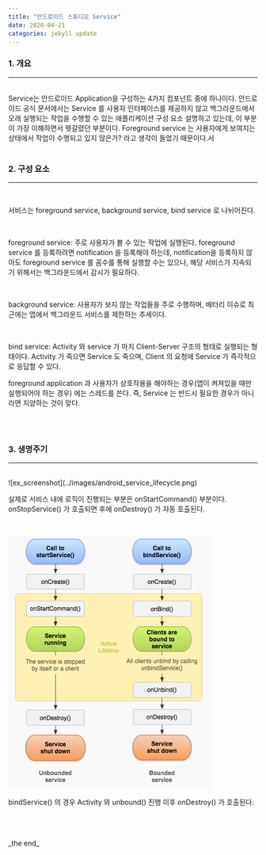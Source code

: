 ```yaml
---
title: "안드로이드 스튜디오 Service"
date: 2020-04-21
categories: jekyll update
---
```


### 1. 개요

<hr>
<br>
Service는 안드로이드 Application을 구성하는 4가지 컴포넌트 중에 하나이다. 
안드로이드 공식 문서에서는 Service 를 사용자 인터페이스를 제공하지 않고 백그라운드에서 오래 실행되는 작업을 수행할 수 있는 애플리케이션 구성 요소
설명하고 있는데, 이 부분이 가장 이해하면서 헷갈렸던 부분이다. Foreground service 는 사용자에게 보여지는 상태에서 작업이 수행되고 있지 않은가? 라고 생각이 들었기 때문이다.서

<br>
<br>

### 2. 구성 요소

<hr>
<br>

서비스는 foreground service, background service, bind service 로 나뉘어진다.

<br>

foreground service: 주로 사용자가 볼 수 있는 작업에 실행된다. foreground service 를 등록하려면 notification 을 등록해야 하는데,
notification을 등록하지 않아도 foreground service 를 꼼수를 통해 실행할 수는 있으나, 해당 서비스가 지속되기 위해서는 백그라운드에서
감시가 필요하다. 

<br>

background service: 사용자가 보지 않는 작업들을 주로 수행하며, 배터리 이슈로 최근에는 앱에서 백그라운드 서비스를 제한하는 추세이다.

<br>

bind service: Activity 와 service 가 마치 Client-Server 구조의 형태로 실행되는 형태이다. Activity 가 죽으면 Service 도 죽으며, Client 의 요청에 Service 가 즉각적으로 응답할 수 있다.


foreground application 과 사용자가 상호작용을 해야하는 경우(앱이 켜져있을 때만 실행되어야 하는 경우) 에는 스레드를 쓴다.
즉, Service 는 반드시 필요한 경우가 아니라면 지양하는 것이 맞다.

<br>
<br>

### 3. 생명주기

<hr>
<br>
![ex_screenshot](../images/android_service_lifecycle.png)

실제로 서비스 내에 로직이 진행되는 부분은 onStartCommand() 부분이다. onStopService() 가 호출되면 후에 onDestroy() 가 자동 호출된다.

<br>

![ex_screenshot](../images/startservice_and_bindservice.png)


bindService() 의 경우 Activity 와 unbound() 진행 이후 onDestroy() 가 호출된다.

<br>
<br>
<br>
_the end_


